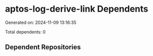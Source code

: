 # aptos-log-derive-link Dependents

Generated on: 2024-11-09 13:16:35

Total dependents: 0

## Dependent Repositories

